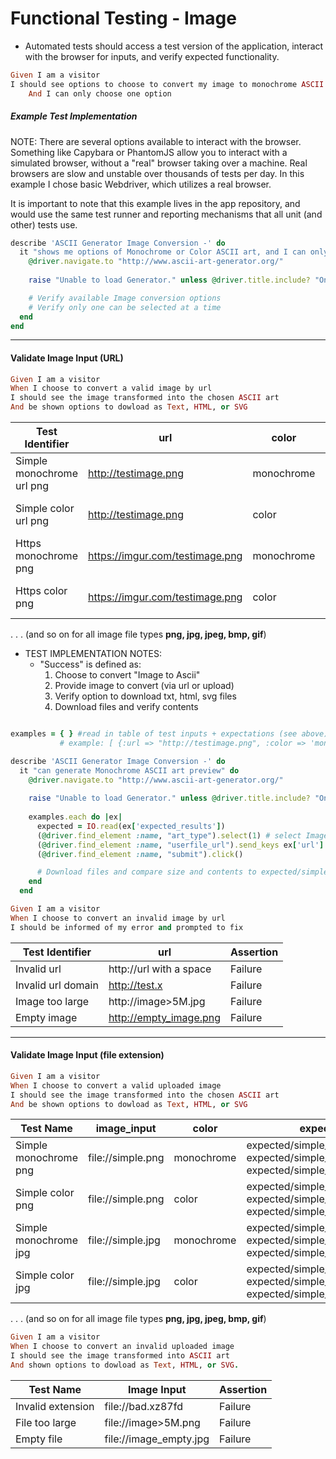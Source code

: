 # Functional Testing - Image
* Automated tests should access a test version of the application, interact with the browser for inputs, and verify expected functionality.

```ruby
Given I am a visitor
I should see options to choose to convert my image to monochrome ASCII art or color ASCII art
    And I can only choose one option
```
##### Example Test Implementation
NOTE: There are several options available to interact with the browser. Something like Capybara or PhantomJS allow you to interact with a simulated browser, without a "real" browser taking over a machine. Real browsers are slow and unstable over thousands of tests per day. In this example I chose basic Webdriver, which utilizes a real browser.

It is important to note that this example lives in the app repository, and would use the same test runner and reporting mechanisms that all unit (and other) tests use.

```ruby
describe 'ASCII Generator Image Conversion -' do  
  it "shows me options of Monochrome or Color ASCII art, and I can only choose one" do
    @driver.navigate.to "http://www.ascii-art-generator.org/"
  
    raise "Unable to load Generator." unless @driver.title.include? "Online ASCII Art Creator"

    # Verify available Image conversion options
    # Verify only one can be selected at a time
  end
end
```

----

#### Validate Image Input (URL)
```ruby
Given I am a visitor
When I choose to convert a valid image by url
I should see the image transformed into the chosen ASCII art
And be shown options to dowload as Text, HTML, or SVG
```

| Test Identifier | url | color | expected_results |
| --------- | ----- | ----- | --------- |
| Simple monochrome url png| http://testimage.png | monochrome | expected/simple_monochrome_png.txt, expected/simple_monochrome_png.svg, expected/simple_monochrome_png.svg |
| Simple color url png | http://testimage.png | color | expected/simple_color_png.txt, expected/simple_color_png.svg, expected/simple_color_png.svg |
| Https monochrome png | https://imgur.com/testimage.png | monochrome | expected/https_monochrome_png.txt, expected/https_monochrome_png.svg, expected/https_monochrome_png.svg |
| Https color png | https://imgur.com/testimage.png | color | expected/https_color_png.txt, expected/https_color_png.svg, expected/https_color_png.svg |

.
.
.
(and so on for all image file types **png, jpg, jpeg, bmp, gif**)


* TEST IMPLEMENTATION NOTES:
    * "Success" is defined as:
        1. Choose to convert "Image to Ascii"
        1. Provide image to convert (via url or upload)
        1. Verify option to download txt, html, svg files
        1. Download files and verify contents

```ruby

examples = { } #read in table of test inputs + expectations (see above)
           # example: [ {:url => "http://testimage.png", :color => 'monochrome', :expected_results => expected/simple_monochrome.txt, expected/simple_monochrome.svg, expected/simple_monochrome.svg} ]

describe 'ASCII Generator Image Conversion -' do
  it "can generate Monochrome ASCII art preview" do
    @driver.navigate.to "http://www.ascii-art-generator.org/"
  
    raise "Unable to load Generator." unless @driver.title.include? "Online ASCII Art Creator"
  
    examples.each do |ex|
      expected = IO.read(ex['expected_results'])
      (@driver.find_element :name, "art_type").select(1) # select Image to Monochrome Ascii Art Banner
      (@driver.find_element :name, "userfile_url").send_keys ex['url']
      (@driver.find_element :name, "submit").click()

      # Download files and compare size and contents to expected/simple_monochrome.txt, expected/simple_monochrome.svg, expected/simple_monochrome.svg
    end
  end
```


```ruby
Given I am a visitor
When I choose to convert an invalid image by url
I should be informed of my error and prompted to fix
```

| Test Identifier | url | Assertion |
| --------- | ----- | --------- |
| Invalid url | http://url with a space | Failure |
| Invalid url domain | http://test.x | Failure |
| Image too large | http://image>5M.jpg | Failure |
| Empty image | http://empty_image.png | Failure |
----

#### Validate Image Input (file extension)
```ruby
Given I am a visitor
When I choose to convert a valid uploaded image
I should see the image transformed into the chosen ASCII art
And be shown options to dowload as Text, HTML, or SVG
```

| Test Name | image_input | color | expected_results |
| --------- | ----- | ----- | --------- |
| Simple monochrome png | file://simple.png | monochrome | expected/simple_monochrome_png.txt, expected/simple_monochrome_png.svg, expected/simple_monochrome_png.svg |
| Simple color png | file://simple.png | color | expected/simple_color_png.txt, expected/simple_color_png.svg, expected/simple_color_png.svg |
| Simple monochrome jpg | file://simple.jpg | monochrome | expected/simple_monochrome_png.txt, expected/simple_monochrome_png.svg, expected/simple_monochrome_png.svg |
| Simple color jpg | file://simple.jpg | color | expected/simple_color_png.txt, expected/simple_color_png.svg, expected/simple_color_png.svg |

.
.
.
(and so on for all image file types **png, jpg, jpeg, bmp, gif**)

```ruby
Given I am a visitor
When I choose to convert an invalid uploaded image
I should see the image transformed into ASCII art
And shown options to dowload as Text, HTML, or SVG.
```
| Test Name | Image Input | Assertion |
| --------- | ----- | --------- |
| Invalid extension | file://bad.xz87fd | Failure |
| File too large | file://image>5M.png | Failure |
| Empty file | file://image_empty.jpg | Failure |
